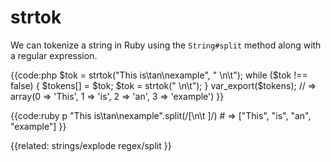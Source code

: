 # strtok

We can tokenize a string in Ruby using the `String#split` method along with a
regular expression.

{{code:php
    $tok = strtok("This is\tan\nexample", " \n\t");
    while ($tok !== false) {
        $tokens[] = $tok;
        $tok = strtok(" \n\t");
    }
    var_export($tokens);
    // => array(0 => 'This', 1 => 'is', 2 => 'an', 3 => 'example')
}}

{{code:ruby
    p "This is\tan\nexample".split(/[\n\t ]/)
    # => ["This", "is", "an", "example"]
}}


{{related:
    strings/explode
    regex/split
}}
